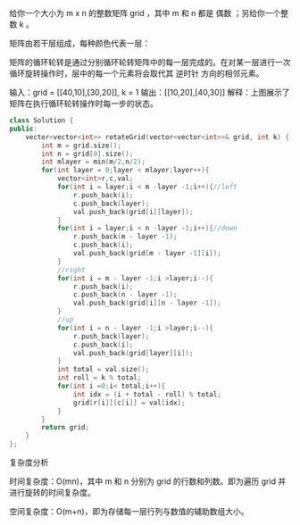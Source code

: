 给你一个大小为 m x n 的整数矩阵 grid​​​ ，其中 m 和 n 都是 偶数 ；另给你一个整数 k 。

矩阵由若干层组成，每种颜色代表一层：

矩阵的循环轮转是通过分别循环轮转矩阵中的每一层完成的。在对某一层进行一次循环旋转操作时，层中的每一个元素将会取代其 逆时针 方向的相邻元素。

输入：grid = [[40,10],[30,20]], k = 1
输出：[[10,20],[40,30]]
解释：上图展示了矩阵在执行循环轮转操作时每一步的状态。

```C++
class Solution {
public:
    vector<vector<int>> rotateGrid(vector<vector<int>>& grid, int k) {
        int m = grid.size();
        int n = grid[0].size();
        int mlayer = min(m/2,n/2);
        for(int layer = 0;layer < mlayer;layer++){
            vector<int>r,c,val;
            for(int i = layer;i < m -layer -1;i++){//left
                r.push_back(i);
                c.push_back(layer);
                val.push_back(grid[i][layer]);
            }
            for(int i = layer;i < n -layer -1;i++){//down
                r.push_back(m - layer -1);
                c.push_back(i);
                val.push_back(grid[m - layer -1][i]);
            }
            //right
            for(int i = m - layer -1;i >layer;i--){
                r.push_back(i);
                c.push_back(n - layer -1);
                val.push_back(grid[i][n - layer -1]);
            }
            //up
            for(int i = n - layer -1;i >layer;i--){
                r.push_back(layer);
                c.push_back(i);
                val.push_back(grid[layer][i]);
            }
            int total = val.size();
            int roll = k % total;
            for(int i =0;i< total;i++){
                int idx = (i + total - roll) % total;
                grid[r[i]][c[i]] = val[idx];
            }
        }
        return grid;
    }
};
```
复杂度分析

时间复杂度：O(mn)，其中 m 和 n 分别为 grid 的行数和列数。即为遍历 grid 并进行旋转的时间复杂度。

空间复杂度：O(m+n)，即为存储每一层行列与数值的辅助数组大小。



